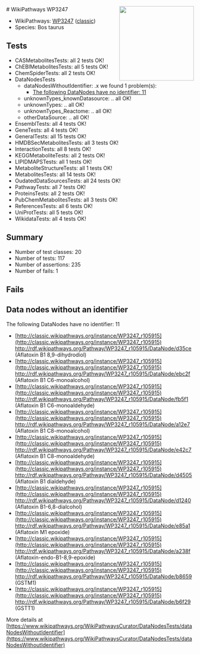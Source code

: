 <img style="float: right; width: 200px" src="https://upload.wikimedia.org/wikipedia/commons/thumb/8/83/Wplogo_with_text_500.png/640px-Wplogo_with_text_500.png" />
# WikiPathways WP3247

* WikiPathways: [WP3247](https://wikipathways.org/pathways/WP3247) ([classic](https://classic.wikipathways.org/instance/WP3247))
* Species: Bos taurus
## Tests
* CASMetabolitesTests: all 2 tests OK!
* ChEBIMetabolitesTests: all 5 tests OK!
* ChemSpiderTests: all 2 tests OK!
* DataNodesTests
    * dataNodesWithoutIdentifier: .x we found 1 problem(s):
        * [The following DataNodes have no identifier: 11](#8792c491)
    * unknownTypes_knownDatasource: .. all OK!
    * unknownTypes: .. all OK!
    * unknownTypes_Reactome: .. all OK!
    * otherDataSource: .. all OK!
* EnsemblTests: all 4 tests OK!
* GeneTests: all 4 tests OK!
* GeneralTests: all 15 tests OK!
* HMDBSecMetabolitesTests: all 3 tests OK!
* InteractionTests: all 8 tests OK!
* KEGGMetaboliteTests: all 2 tests OK!
* LIPIDMAPSTests: all 1 tests OK!
* MetaboliteStructureTests: all 1 tests OK!
* MetabolitesTests: all 14 tests OK!
* OudatedDataSourcesTests: all 24 tests OK!
* PathwayTests: all 7 tests OK!
* ProteinsTests: all 2 tests OK!
* PubChemMetabolitesTests: all 3 tests OK!
* ReferencesTests: all 6 tests OK!
* UniProtTests: all 5 tests OK!
* WikidataTests: all 4 tests OK!


## Summary

* Number of test classes: 20
* Number of tests: 117
* Number of assertions: 235
* Number of fails: 1

## Fails

<a name="8792c491" />

## Data nodes without an identifier

The following DataNodes have no identifier: 11

* [http://classic.wikipathways.org/instance/WP3247_r105915](http://classic.wikipathways.org/instance/WP3247_r105915) http://rdf.wikipathways.org/Pathway/WP3247_r105915/DataNode/d35ce (Aflatoxin B1 8,9-dihydrodiol)
* [http://classic.wikipathways.org/instance/WP3247_r105915](http://classic.wikipathways.org/instance/WP3247_r105915) http://rdf.wikipathways.org/Pathway/WP3247_r105915/DataNode/ebc2f (Aflatoxin B1 C6-monoalcohol)
* [http://classic.wikipathways.org/instance/WP3247_r105915](http://classic.wikipathways.org/instance/WP3247_r105915) http://rdf.wikipathways.org/Pathway/WP3247_r105915/DataNode/fb5f1 (Aflatoxin B1 C6-monoaldehyde)
* [http://classic.wikipathways.org/instance/WP3247_r105915](http://classic.wikipathways.org/instance/WP3247_r105915) http://rdf.wikipathways.org/Pathway/WP3247_r105915/DataNode/a12e7 (Aflatoxin B1 C8-monoalcohol)
* [http://classic.wikipathways.org/instance/WP3247_r105915](http://classic.wikipathways.org/instance/WP3247_r105915) http://rdf.wikipathways.org/Pathway/WP3247_r105915/DataNode/e42c7 (Aflatoxin B1 C8-monoaldehyde)
* [http://classic.wikipathways.org/instance/WP3247_r105915](http://classic.wikipathways.org/instance/WP3247_r105915) http://rdf.wikipathways.org/Pathway/WP3247_r105915/DataNode/d4505 (Aflatoxin B1 dialdehyde)
* [http://classic.wikipathways.org/instance/WP3247_r105915](http://classic.wikipathways.org/instance/WP3247_r105915) http://rdf.wikipathways.org/Pathway/WP3247_r105915/DataNode/d1240 (Aflatoxin B1-6,8-dialcohol)
* [http://classic.wikipathways.org/instance/WP3247_r105915](http://classic.wikipathways.org/instance/WP3247_r105915) http://rdf.wikipathways.org/Pathway/WP3247_r105915/DataNode/e85a1 (Aflatoxin M1 epoxide)
* [http://classic.wikipathways.org/instance/WP3247_r105915](http://classic.wikipathways.org/instance/WP3247_r105915) http://rdf.wikipathways.org/Pathway/WP3247_r105915/DataNode/a238f (Aflatoxin-endo-B1-8,9-epoxide)
* [http://classic.wikipathways.org/instance/WP3247_r105915](http://classic.wikipathways.org/instance/WP3247_r105915) http://rdf.wikipathways.org/Pathway/WP3247_r105915/DataNode/b8659 (GSTM1)
* [http://classic.wikipathways.org/instance/WP3247_r105915](http://classic.wikipathways.org/instance/WP3247_r105915) http://rdf.wikipathways.org/Pathway/WP3247_r105915/DataNode/b6f29 (GSTT1)


More details at [https://www.wikipathways.org/WikiPathwaysCurator/DataNodesTests/dataNodesWithoutIdentifier](https://www.wikipathways.org/WikiPathwaysCurator/DataNodesTests/dataNodesWithoutIdentifier)


